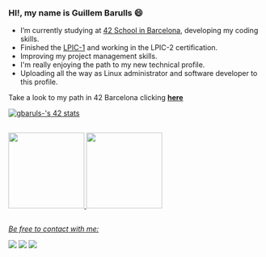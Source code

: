 ### HI!, my name is Guillem Barulls 😄

-  I’m currently studying at [42 School in Barcelona][1], developing my coding skills.
-  Finished the [LPIC-1](https://lpi.org/v/LPI000602075/4dkac4z8b2) and working in the LPIC-2 certification.
-  Improving my project management skills.
-  I'm really enjoying the path to my new technical profile.
-  Uploading all the way as Linux administrator and software developer to this profile.

Take a look to my path in 42 Barcelona clicking [**here**](https://github.com/zikocult/Cursus42/tree/main)

<div align="left">
<a href="https://github.com/zikocult/Cursus42/tree/main"><img src="https://badge.mediaplus.ma/darkgray/gbaruls-?1337Badge=off&UM6P=off" alt="gbaruls-'s 42 stats" /></a>
</div>

##

<div align="left">
  <a href="https://github.com/zikocult">
  <img height="150em" src="https://github-readme-stats.vercel.app/api?username=zikocult&show_icons=true&theme=panda&include_all_commits=true&count_private=true"/>
  <img height="150em" src="https://github-readme-stats.vercel.app/api/top-langs/?username=zikocult&layout=compact&langs_count=7&theme=panda"/>
</div>

##

*Be free to contact with me:*
<div align="left">
  <a href = "mailto:gbarulls@gmail.com"><img src="https://img.shields.io/badge/Gmail-D14836?style=for-the-badge&logo=gmail&logoColor=white"></a>
  <a href="https://www.linkedin.com/in/guillem-barulls-casades%C3%BAs-9906001a/" target="_blank"><img src="https://img.shields.io/badge/-LinkedIn-%230077B5?style=for-the-badge&logo=linkedin&logoColor=white" target="_blank"></a> 
  <a href="https://github.com/zikocult" target="_blank"><img src="https://img.shields.io/badge/-GitHub-181717?style=for-the-badge&logo=github&logoColor=white" target="_blank"></a> 
</div>

##

[1]: https://www.42barcelona.com/
